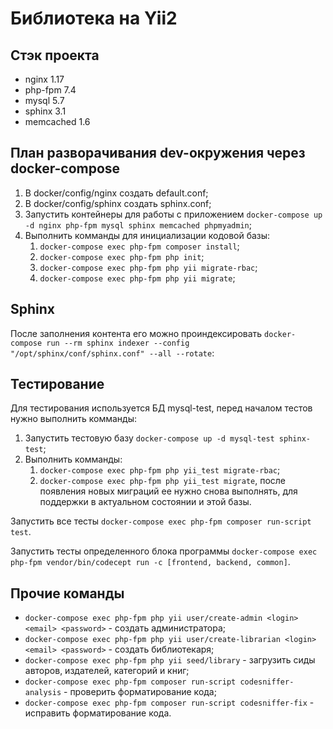 # Библиотека на Yii2

## Стэк проекта

* nginx 1.17
* php-fpm 7.4
* mysql 5.7
* sphinx 3.1
* memcached 1.6

## План разворачивания dev-окружения через docker-compose

1. В docker/config/nginx создать default.conf;
2. В docker/config/sphinx создать sphinx.conf;
3. Запустить контейнеры для работы с приложением `docker-compose up -d nginx php-fpm mysql sphinx memcached phpmyadmin`;
4. Выполнить комманды для инициализации кодовой базы:
    1. `docker-compose exec php-fpm composer install`;
    2. `docker-compose exec php-fpm php init`;
    3. `docker-compose exec php-fpm php yii migrate-rbac`;
    4. `docker-compose exec php-fpm php yii migrate`;

## Sphinx

После заполнения контента его можно проиндексировать `docker-compose run --rm sphinx indexer --config "/opt/sphinx/conf/sphinx.conf" --all --rotate`:

## Тестирование

Для тестирования используется БД mysql-test, перед началом тестов нужно выполнить комманды:

1. Запустить тестовую базу `docker-compose up -d mysql-test sphinx-test`;
2. Выполнить комманды:
    1. `docker-compose exec php-fpm php yii_test migrate-rbac`;
    2. `docker-compose exec php-fpm php yii_test migrate`, после появления новых миграций ее нужно снова выполнять, для поддержки в актуальном состоянии и этой базы.

Запустить все тесты `docker-compose exec php-fpm composer run-script test`.

Запустить тесты определенного блока программы `docker-compose exec php-fpm vendor/bin/codecept run -c [frontend, backend, common]`.

## Прочие команды

* `docker-compose exec php-fpm php yii user/create-admin <login> <email> <password>` - создать администратора;
* `docker-compose exec php-fpm php yii user/create-librarian <login> <email> <password>` - создать библиотекаря;
* `docker-compose exec php-fpm php yii seed/library` - загрузить сиды авторов, издателей, категорий и книг;
* `docker-compose exec php-fpm composer run-script codesniffer-analysis` - проверить форматирование кода;
* `docker-compose exec php-fpm composer run-script codesniffer-fix` - исправить форматирование кода.
